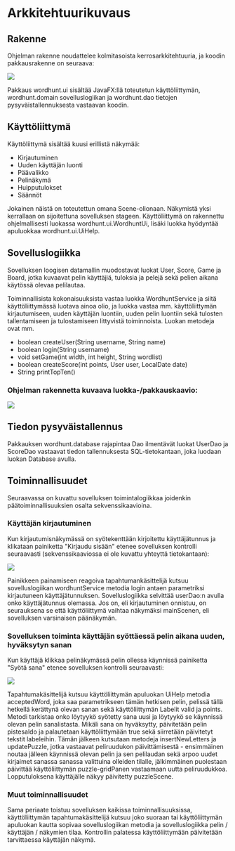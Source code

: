 # Arkkitehtuurikuvaus

## Rakenne

Ohjelman rakenne noudattelee kolmitasoista kerrosarkkitehtuuria, ja koodin pakkausrakenne on seuraava:

<img src="https://github.com/picada/otm-harjoitustyo/blob/master/Wordhunt/dokumentointi/pakkaukset.png">

Pakkaus wordhunt.ui sisältää JavaFX:llä toteutetun käyttöliittymän, wordhunt.domain sovelluslogiikan ja wordhunt.dao tietojen pysyväistallennuksesta vastaavan koodin.

## Käyttöliittymä

Käyttöliittymä sisältää kuusi erillistä näkymää:

* Kirjautuminen
* Uuden käyttäjän luonti
* Päävalikko
* Pelinäkymä
* Huipputulokset
* Säännöt

Jokainen näistä on toteutettun omana Scene-olionaan. Näkymistä yksi kerrallaan on sijoitettuna sovelluksen stageen. Käyttöliittymä on rakennettu ohjelmallisesti luokassa wordhunt.ui.WordhuntUi, lisäki luokka hyödyntää apuluokkaa wordhunt.ui.UiHelp.

## Sovelluslogiikka

Sovelluksen loogisen datamallin muodostavat luokat User, Score, Game ja Board, jotka kuvaavat pelin käyttäjiä, tuloksia ja pelejä sekä pelien aikana käytössä olevaa pelilautaa.

Toiminnallisista kokonaisuuksista vastaa luokka WordhuntService ja siitä käyttöliittymässä luotava ainoa olio, ja luokka vastaa mm. käyttöliittymän kirjautumiseen, uuden käyttäjän luontiin, uuden pelin luontiin sekä tulosten tallentamiseen ja tulostamiseen littyvistä toiminnoista. Luokan metodeja ovat mm. 

* boolean createUser(String username, String name)
* boolean login(String username)
* void setGame(int width, int height, String wordlist)
* boolean createScore(int points, User user, LocalDate date)
* String printTopTen()

### Ohjelman rakennetta kuvaava luokka-/pakkauskaavio:

<img src="https://github.com/picada/otm-harjoitustyo/blob/master/Wordhunt/dokumentointi/luokkakaavio.jpg">

## Tiedon pysyväistallennus

Pakkauksen wordhunt.database rajapintaa Dao ilmentävät luokat UserDao ja ScoreDao vastaavat tiedon tallennuksesta SQL-tietokantaan, joka luodaan luokan Database avulla. 

## Toiminnallisuudet

Seuraavassa on kuvattu sovelluksen toimintalogiikkaa joidenkin päätoiminnallisuuksien osalta sekvenssikaavioina.

### Käyttäjän kirjautuminen

Kun kirjautumisnäkymässä on syötekenttään kirjoitettu käyttäjätunnus ja klikataan painiketta "Kirjaudu sisään" etenee sovelluksen kontrolli seuraavasti (sekvenssikaaviossa ei ole kuvattu yhteyttä tietokantaan):

<img src="https://github.com/picada/otm-harjoitustyo/blob/master/Wordhunt/dokumentointi/login.png">

Painikkeen painamiseen reagoiva tapahtumankäsittelijä kutsuu sovelluslogiikan wordhuntService metodia login antaen parametriksi kirjautuneen käyttäjätunnuksen. Sovelluslogiikka selvittää userDao:n avulla onko käyttäjätunnus olemassa. Jos on, eli kirjautuminen onnistuu, on seurauksena se että käyttöliittymä vaihtaa näkymäksi mainScenen, eli sovelluksen varsinaisen päänäkymän.

### Sovelluksen toiminta käyttäjän syöttäessä pelin aikana uuden, hyväksytyn sanan 

Kun käyttäjä klikkaa pelinäkymässä pelin ollessa käynnissä painiketta "Syötä sana" etenee sovelluksen kontrolli seuraavasti:

<img src="https://github.com/picada/otm-harjoitustyo/blob/master/Wordhunt/dokumentointi/sendWord2.png">

Tapahtumakäsittelijä kutsuu käyttöliittymän apuluokan UiHelp metodia acceptedWord, joka saa parametrikseen tämän hetkisen pelin, pelissä tällä hetkellä kerättynä olevan sanan sekä käyttöliittymän Labelit valid ja points. Metodi tarkistaa onko löytyykö syötetty sana uusi ja löytyykö se käynnissä olevan pelin sanalistasta. Mikäli sana on hyväksytty, päivitetään pelin pistesaldo ja palautetaan käyttöliittymään true sekä siirretään päivitetyt tekstit labeleihin. Tämän jälkeen kutsutaan metodeja insertNewLetters ja updatePuzzle, jotka vastaavat peliruudukon päivittämisestä - ensimmäinen noutaa jälleen käynnissä olevan pelin ja sen pelilaudan sekä arpoo uudet kirjaimet sanassa sanassa valittuina olleiden tilalle, jälkimmäinen puolestaan päivittää käyttöliittymän puzzle-gridPanen vastaamaan uutta peliruudukkoa. Lopputuloksena käyttäjälle näkyy päivitetty puzzleScene.

### Muut toiminnallisuudet

Sama periaate toistuu sovelluksen kaikissa toiminnallisuuksissa, käyttöliittymän tapahtumakäsittelijä kutsuu joko suoraan tai käyttöliittymän apuluokan kautta sopivaa sovelluslogiikan metodia ja sovelluslogiikka pelin / käyttäjän / näkymien tilaa. Kontrollin palatessa käyttöliittymään päivitetään tarvittaessa käyttäjän näkymä.



